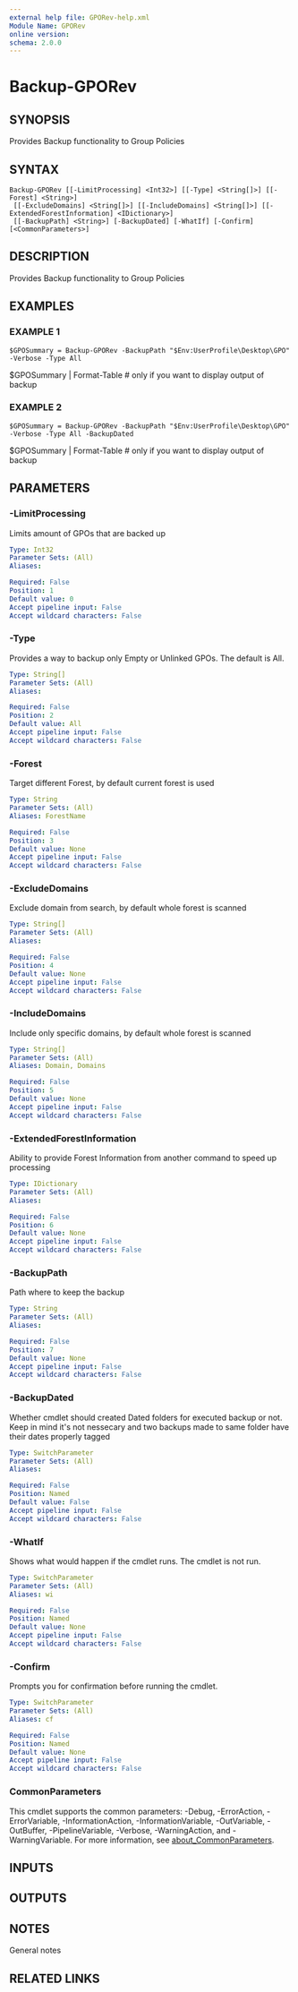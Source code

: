 ```yaml
---
external help file: GPORev-help.xml
Module Name: GPORev
online version:
schema: 2.0.0
---
```


# Backup-GPORev

## SYNOPSIS
Provides Backup functionality to Group Policies

## SYNTAX

```
Backup-GPORev [[-LimitProcessing] <Int32>] [[-Type] <String[]>] [[-Forest] <String>]
 [[-ExcludeDomains] <String[]>] [[-IncludeDomains] <String[]>] [[-ExtendedForestInformation] <IDictionary>]
 [[-BackupPath] <String>] [-BackupDated] [-WhatIf] [-Confirm] [<CommonParameters>]
```

## DESCRIPTION
Provides Backup functionality to Group Policies

## EXAMPLES

### EXAMPLE 1
```
$GPOSummary = Backup-GPORev -BackupPath "$Env:UserProfile\Desktop\GPO" -Verbose -Type All
```

$GPOSummary | Format-Table # only if you want to display output of backup

### EXAMPLE 2
```
$GPOSummary = Backup-GPORev -BackupPath "$Env:UserProfile\Desktop\GPO" -Verbose -Type All -BackupDated
```

$GPOSummary | Format-Table # only if you want to display output of backup

## PARAMETERS

### -LimitProcessing
Limits amount of GPOs that are backed up

```yaml
Type: Int32
Parameter Sets: (All)
Aliases:

Required: False
Position: 1
Default value: 0
Accept pipeline input: False
Accept wildcard characters: False
```

### -Type
Provides a way to backup only Empty or Unlinked GPOs.
The default is All.

```yaml
Type: String[]
Parameter Sets: (All)
Aliases:

Required: False
Position: 2
Default value: All
Accept pipeline input: False
Accept wildcard characters: False
```

### -Forest
Target different Forest, by default current forest is used

```yaml
Type: String
Parameter Sets: (All)
Aliases: ForestName

Required: False
Position: 3
Default value: None
Accept pipeline input: False
Accept wildcard characters: False
```

### -ExcludeDomains
Exclude domain from search, by default whole forest is scanned

```yaml
Type: String[]
Parameter Sets: (All)
Aliases:

Required: False
Position: 4
Default value: None
Accept pipeline input: False
Accept wildcard characters: False
```

### -IncludeDomains
Include only specific domains, by default whole forest is scanned

```yaml
Type: String[]
Parameter Sets: (All)
Aliases: Domain, Domains

Required: False
Position: 5
Default value: None
Accept pipeline input: False
Accept wildcard characters: False
```

### -ExtendedForestInformation
Ability to provide Forest Information from another command to speed up processing

```yaml
Type: IDictionary
Parameter Sets: (All)
Aliases:

Required: False
Position: 6
Default value: None
Accept pipeline input: False
Accept wildcard characters: False
```

### -BackupPath
Path where to keep the backup

```yaml
Type: String
Parameter Sets: (All)
Aliases:

Required: False
Position: 7
Default value: None
Accept pipeline input: False
Accept wildcard characters: False
```

### -BackupDated
Whether cmdlet should created Dated folders for executed backup or not.
Keep in mind it's not nessecary and two backups made to same folder have their dates properly tagged

```yaml
Type: SwitchParameter
Parameter Sets: (All)
Aliases:

Required: False
Position: Named
Default value: False
Accept pipeline input: False
Accept wildcard characters: False
```

### -WhatIf
Shows what would happen if the cmdlet runs.
The cmdlet is not run.

```yaml
Type: SwitchParameter
Parameter Sets: (All)
Aliases: wi

Required: False
Position: Named
Default value: None
Accept pipeline input: False
Accept wildcard characters: False
```

### -Confirm
Prompts you for confirmation before running the cmdlet.

```yaml
Type: SwitchParameter
Parameter Sets: (All)
Aliases: cf

Required: False
Position: Named
Default value: None
Accept pipeline input: False
Accept wildcard characters: False
```

### CommonParameters
This cmdlet supports the common parameters: -Debug, -ErrorAction, -ErrorVariable, -InformationAction, -InformationVariable, -OutVariable, -OutBuffer, -PipelineVariable, -Verbose, -WarningAction, and -WarningVariable. For more information, see [about_CommonParameters](http://go.microsoft.com/fwlink/?LinkID=113216).

## INPUTS

## OUTPUTS

## NOTES
General notes

## RELATED LINKS
